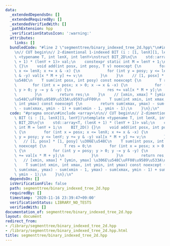 ```yaml
---
data:
  _extendedDependsOn: []
  _extendedRequiredBy: []
  _extendedVerifiedWith: []
  _pathExtension: hpp
  _verificationStatusIcon: ':warning:'
  attributes:
    links: []
  bundledCode: "#line 2 \"segmenttree/binary_indexed_tree_2d.hpp\"\n#include <array>\n\
    \n// CUT begin\n// 2-dimentional 1-indexed BIT (i : [1, lenX][1, lenY])\ntemplate\
    \ <typename T, int lenX, int lenY>\nstruct BIT_2D\n{\n    std::array<T, (lenX\
    \ + 1) * (lenY + 1)> val;\n    constexpr static int M = lenY + 1;\n    BIT_2D()\
    \ {}\n    void add(int posx, int posy, T v) noexcept {\n        for (int x = posx;\
    \ x <= lenX; x += x & -x) {\n            for (int y = posy; y <= lenY; y += y\
    \ & -y) val[x * M + y] += v;\n        }\n    }\n    // [1, posx] * [1, posy] \u306E\
    \u548C\n    T sum(int posx, int posy) const noexcept {\n        T res = 0;\n \
    \       for (int x = posx; x > 0; x -= x & -x) {\n            for (int y = posy;\
    \ y > 0; y -= y & -y) {\n                res += val[x * M + y];\n            }\n\
    \        }\n        return res;\n    }\n    // [xmin, xmax] * [ymin, ymax] \u306E\
    \u548C\uFF08\u9589\u533A\u9593\uFF09\n    T sum(int xmin, int xmax, int ymin,\
    \ int ymax) const noexcept {\n        return sum(xmax, ymax) - sum(xmin - 1, ymax)\
    \ - sum(xmax, ymin - 1) + sum(xmin - 1, ymin - 1);\n    }\n};\n"
  code: "#pragma once\n#include <array>\n\n// CUT begin\n// 2-dimentional 1-indexed\
    \ BIT (i : [1, lenX][1, lenY])\ntemplate <typename T, int lenX, int lenY>\nstruct\
    \ BIT_2D\n{\n    std::array<T, (lenX + 1) * (lenY + 1)> val;\n    constexpr static\
    \ int M = lenY + 1;\n    BIT_2D() {}\n    void add(int posx, int posy, T v) noexcept\
    \ {\n        for (int x = posx; x <= lenX; x += x & -x) {\n            for (int\
    \ y = posy; y <= lenY; y += y & -y) val[x * M + y] += v;\n        }\n    }\n \
    \   // [1, posx] * [1, posy] \u306E\u548C\n    T sum(int posx, int posy) const\
    \ noexcept {\n        T res = 0;\n        for (int x = posx; x > 0; x -= x & -x)\
    \ {\n            for (int y = posy; y > 0; y -= y & -y) {\n                res\
    \ += val[x * M + y];\n            }\n        }\n        return res;\n    }\n \
    \   // [xmin, xmax] * [ymin, ymax] \u306E\u548C\uFF08\u9589\u533A\u9593\uFF09\n\
    \    T sum(int xmin, int xmax, int ymin, int ymax) const noexcept {\n        return\
    \ sum(xmax, ymax) - sum(xmin - 1, ymax) - sum(xmax, ymin - 1) + sum(xmin - 1,\
    \ ymin - 1);\n    }\n};\n"
  dependsOn: []
  isVerificationFile: false
  path: segmenttree/binary_indexed_tree_2d.hpp
  requiredBy: []
  timestamp: '2020-11-16 23:39:47+09:00'
  verificationStatus: LIBRARY_NO_TESTS
  verifiedWith: []
documentation_of: segmenttree/binary_indexed_tree_2d.hpp
layout: document
redirect_from:
- /library/segmenttree/binary_indexed_tree_2d.hpp
- /library/segmenttree/binary_indexed_tree_2d.hpp.html
title: segmenttree/binary_indexed_tree_2d.hpp
---
```

